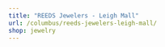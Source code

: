```yaml
---
title: "REEDS Jewelers - Leigh Mall"
url: /columbus/reeds-jewelers-leigh-mall/
shop: jewelry
---
```

